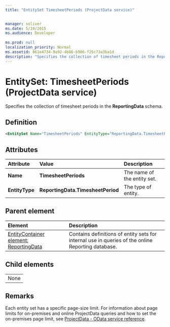 ```yaml
---
title: "EntitySet TimesheetPeriods (ProjectData service)"

 
manager: soliver
ms.date: 5/19/2015
ms.audience: Developer
 
ms.prod: null
localization_priority: Normal
ms.assetid: 861e4734-9a92-4b86-b906-f25c73a3ba1d
description: "Specifies the collection of timesheet periods in the ReportingData schema."
---
```


# EntitySet: TimesheetPeriods (ProjectData service)

Specifies the collection of timesheet periods in the **ReportingData** schema. 
  
## Definition

```XML
<EntitySet Name="TimesheetPeriods" EntityType="ReportingData.TimesheetPeriod" />

```

## Attributes

|**Attribute**|**Value**|**Description**|
|:-----|:-----|:-----|
|**Name** <br/> |**TimesheetPeriods** <br/> |The name of the entity set.  <br/> |
|**EntityType** <br/> |**ReportingData.TimesheetPeriod** <br/> |The type of entity.  <br/> |
   
## Parent element

|**Element**|**Description**|
|:-----|:-----|
|[EntityContainer element: ReportingData](entitycontainer-reportingdata-projectdata-service.md) <br/> |Contains definitions of entity sets for internal use in queries of the online Reporting database.  <br/> |
   
## Child elements

||
|:-----|
|None |
   
## Remarks

Each entity set has a specific page-size limit. For information about page limits for on-premises and online ProjectData queries and how to set the on-premises page limit, see [ProjectData - OData service reference](projectdataproject-odata-service-reference.md).
  

